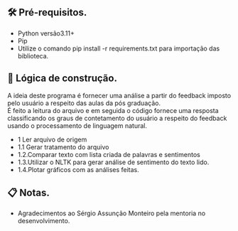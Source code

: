 ## 🛠️ Pré-requisitos.

* Python versão3.11+
* Pip
* Utilize o comando pip install -r requirements.txt para importação das biblioteca.

## 🧠 Lógica de construção.

A ideia deste programa é fornecer uma análise a partir do feedback imposto pelo usuário a respeito das aulas da pós graduação.  
É feito a leitura do arquivo e em seguida o código fornece uma resposta classificando os graus de contetamento do usuário a respeito do 
feedback usando o processamento de linguagem natural.   


* 1   Ler arquivo de origem
* 1.1 Gerar tratamento do arquivo
* 1.2.Comparar texto com lista criada de palavras e sentimentos
* 1.3.Utilizar o NLTK para gerar análise de sentimento do texto lido.
* 1.4.Plotar gráficos com as análises feitas.


## 📋 Notas.
* Agradecimentos ao Sérgio Assunção Monteiro pela mentoria no desenvolvimento.
